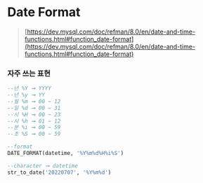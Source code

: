 Date Format
===

>[https://dev.mysql.com/doc/refman/8.0/en/date-and-time-functions.html#function_date-format](https://dev.mysql.com/doc/refman/8.0/en/date-and-time-functions.html#function_date-format)

### 자주 쓰는 표현
```sql
--년 %Y ➞ YYYY
--년 %y ➞ YY
--월 %m ➞ 00 ~ 12
--일 %d ➞ 00 ~ 31
--시 %H ➞ 00 ~ 23
--시 %h ➞ 01 ~ 12
--분 %i ➞ 00 ~ 59
--초 %S ➞ 00 ~ 59

--format
DATE_FORMAT(datetime, '%Y%m%d%H%i%S')

--character ➞ datetime
str_to_date('20220707', '%Y%m%d')
```

